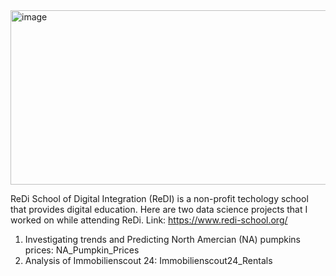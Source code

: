 <img width="1500" height="279" alt="image" src="https://github.com/user-attachments/assets/36b9e2be-9644-4659-993d-5fdf345e0e89" />



ReDi School of Digital Integration (ReDI) is a non-profit techology school that provides digital education. Here are two data science projects that I worked on while attending ReDi. Link: https://www.redi-school.org/

1. Investigating trends and Predicting North Amercian (NA) pumpkins prices: NA_Pumpkin_Prices
2. Analysis of Immobilienscout 24: Immobilienscout24_Rentals
